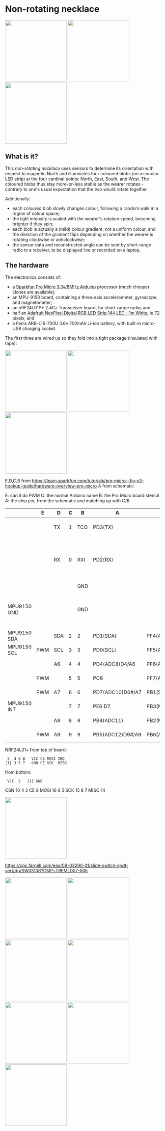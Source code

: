 # Non-rotating necklace

<p>
<img src="https://github.com/PeterSewell/nonrotating_necklace/blob/master/media/DSD_5264.JPG?raw=true" height="200">
<img src="https://github.com/PeterSewell/nonrotating_necklace/blob/master/media/DSD_5267.JPG?raw=true" height="200">
<img src="https://github.com/PeterSewell/nonrotating_necklace/blob/master/media/DSD_5261.optimised.gif?raw=true" height="200">
</p>


## What is it?

This <em>non-rotating necklace</em> uses sensors to determine its orientation with respect to magnetic North and illuminates four coloured blobs (on a circular LED strip) at the four cardinal points: North, East, South, and West.  The coloured blobs thus stay more-or-less stable as the wearer rotates - contrary to one's usual expectation that the two would rotate together. 

Additionally: 
- each coloured blob slowly changes colour, following a random walk in a region of colour space;
- the light intensity is scaled with the wearer's rotation speed, becoming brighter if they spin;
- each blob is actually a (mild) colour gradient, not a uniform colour, and the direction of the gradient flips depending on whether the wearer is rotating clockwise or anticlockwise;
- the sensor data and reconstructed angle can be sent by short-range radio to a receiver, to be displayed live or recorded on a laptop. 

## The hardware

The electronics consists of:
- a [Sparkfun Pro Micro 3.3v/8MHz Arduino](https://www.sparkfun.com/products/12587) processor (much cheaper clones are available);
- an MPU-9150 board, containing a three-axis accelerometer, gyroscope, and magnetometer;
- an nRF24L01P+ 2.4Gz Transceiver board, for short-range radio; and
- half an [Adafruit NeoPixel Digital RGB LED Strip 144 LED - 1m White](https://www.adafruit.com/product/1507), ie 72 pixels; and
- a Fenix ARB-L16-700U 3.6v 700mAh Li-ion battery, with built-in micro-USB charging socket.

The first three are wired up so they fold into a tight package (insulated with tape):

<p>
<img src="https://github.com/PeterSewell/nonrotating_necklace/blob/master/media/DSD_5212.JPG?raw=true" height="200">
<img src="https://github.com/PeterSewell/nonrotating_necklace/blob/master/media/DSD_5221.JPG?raw=true" height="200">
<img src="https://github.com/PeterSewell/nonrotating_necklace/blob/master/media/DSD_5222.JPG?raw=true" height="200">
</p>


E,D,C,B from https://learn.sparkfun.com/tutorials/pro-micro--fio-v3-hookup-guide/hardware-overview-pro-micro
A from schematic

E: can it do PWM
C: the normal Arduino name
B: the Pro Micro board stencil
A: the chip pin, from the schematic and matching up with C/B



|             |   E  | D  |C |B  |  A              | A          |B  | C   | D   |E    |                                                      |
|-------------|------|----|--|---|-----------------|------------|---|-----|-----|-----|------------------------------------------------------|
|             |      | TX |1 |TCO| PD3(TX)         |            |RAW|     |     |     | battery connector +ve                                |
|             |      | RX |0 |RXI| PD2(RX)         |            |GND|     |     |     | battery connector -ve / NRF24L01+ -ve / neopixel -ve |
|             |      |    |  |GND|                 |            |RST|     |     |     |                                                      |
| MPU9150 GND |      |    |  |GND|                 |            |VCC|     |     |     | MPU9150 +ve / NRF24L01+ +ve / neopixel +ve           |
| MPU9150 SDA |      |SDA |2 |2  | PD1(SDA)        |  PF4(ADC4) |A3 | 21  | A3  |     |                                                      |
| MPU9150 SCL |  PWM |SCL |3 |3  | PD0(SCL)        |  PF5(ADC5) |A2 | 20  | A2  |     |                                                      |
|             |      | A6 |4 |4  | PD4(ADC8)D4/A6  |  PF6(ADC6) |A1 | 19  | A1  |     | neopixel data                                        |
|             |  PWM |    |5 |5  | PC6             |  PF7(ADC7) |A0 | 18  | A0  |     | NRF24L01+ CE                                         |
|             |  PWM | A7 |6 |6  | PD7(ADC10)D6#/A7|  PB1(SCK)  |15 | 15  | SCLK|     | NRF24L01+ SCK                                        |
| MPU9150 INT |      |    |7 |7  | PE6 D7          |  PB3(MISO) |14 | 14  | MISO|     | NRF24L01+ MISO                                       |
|             |      | A8 |8 |8  | PB4(ADC11)      |  PB2(MOSI) |16 | 16  | MOSI|     | NRF24L01+ MOSI                                       |
|             |  PWM | A9 |9 |9  | PB5(ADC12)D9#/A9|  PB6(ADC13)|10 | 10  | A10 | PWM | NRF24L01+ CSN                                        |
     


NRF24L01+ from top of board: 

     2  4 6 8   VCC CS MOSI IRQ
    [1] 3 5 7   GND CE SCK  MISO

from bottom:

     VCC  2   [1] GND
   CSN 10 4    3  CE 9
 MOSI 16  6    5  SCK 15
          8    7  MISO 14


<img src="https://github.com/PeterSewell/nonrotating_necklace/blob/master/media/DSD_5244.JPG?raw=true" height="200">
</p>





https://cpc.farnell.com/eao/09-03290-01/slide-switch-spdt-vert/dp/SW03106?CMP=TREML007-005



<img src="https://github.com/PeterSewell/nonrotating_necklace/blob/master/media/DSD_5231.JPG?raw=true" height="200">
<img src="https://github.com/PeterSewell/nonrotating_necklace/blob/master/media/DSD_5245.JPG?raw=true" height="200">
<img src="https://github.com/PeterSewell/nonrotating_necklace/blob/master/media/DSD_5247.JPG?raw=true" height="200">
<img src="https://github.com/PeterSewell/nonrotating_necklace/blob/master/media/DSD_5248.JPG?raw=true" height="200">
<img src="https://github.com/PeterSewell/nonrotating_necklace/blob/master/media/DSD_5264.JPG?raw=true" height="200">
<img src="https://github.com/PeterSewell/nonrotating_necklace/blob/master/media/DSD_5271.JPG?raw=true" height="200">
<img src="https://github.com/PeterSewell/nonrotating_necklace/blob/master/media/DSD_5290.JPG?raw=true" height="200">



